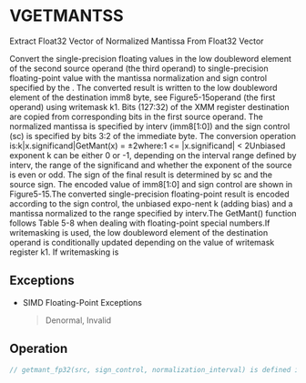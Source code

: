 # VGETMANTSS

Extract Float32 Vector of Normalized Mantissa From Float32 Vector

Convert the single-precision floating values in the low doubleword element of the second source operand (the third operand) to single-precision floating-point value with the mantissa normalization and sign control specified by the .
The converted result is written to the low doubleword element of the destination imm8 byte, see Figure5-15operand (the first operand) using writemask k1.
Bits (127:32) of the XMM register destination are copied from corresponding bits in the first source operand.
The normalized mantissa is specified by interv (imm8[1:0]) and the sign control (sc) is specified by bits 3:2 of the immediate byte.
The conversion operation is:k|x.significand|GetMant(x) = ±2where:1 <= |x.significand| < 2Unbiased exponent k can be either 0 or -1, depending on the interval range defined by interv, the range of the significand and whether the exponent of the source is even or odd.
The sign of the final result is determined by sc and the source sign.
The encoded value of imm8[1:0] and sign control are shown in Figure5-15.The converted single-precision floating-point result is encoded according to the sign control, the unbiased expo-nent k (adding bias) and a mantissa normalized to the range specified by interv.The GetMant() function follows Table 5-8 when dealing with floating-point special numbers.If writemasking is used, the low doubleword element of the destination operand is conditionally updated depending on the value of writemask register k1.
If writemasking is

## Exceptions

- SIMD Floating-Point Exceptions
  > Denormal, Invalid

## Operation

```C
// getmant_fp32(src, sign_control, normalization_interval) is defined in the operation section of VGETMANTPSVGETMANTSS (EVEX encoded version) SignCtrl[1:0] := IMM8[3:2];Interv[1:0] := IMM8[1:0];IF k1[0] OR *no writemask*THEN DEST[31:0] :=getmant_fp32(src, sign_control, normalization_interval)ELSE IF *merging-masking*; merging-maskingTHEN *DEST[31:0] remains unchanged*ELSE ; zeroing-maskingDEST[31:0] := 0FIFI;DEST[127:32] := SRC1[127:32] DEST[MAXVL-1:128] := 0Intel C/C++ Compiler Intrinsic EquivalentVGETMANTSS __m128 _mm_getmant_ss( __m128 a, __m128 b, enum intv, enum sgn);VGETMANTSS __m128 _mm_mask_getmant_ss(__m128 s, __mmask8 k, __m128 a, __m128 b, enum intv, enum sgn);VGETMANTSS __m128 _mm_maskz_getmant_ss( __mmask8 k, __m128 a, __m128 b, enum intv, enum sgn);VGETMANTSS __m128 _mm_getmant_round_ss( __m128 a, __m128 b, enum intv, enum sgn, int r);VGETMANTSS __m128 _mm_mask_getmant_round_ss(__m128 s, __mmask8 k, __m128 a, __m128 b, enum intv, enum sgn, int r);VGETMANTSS __m128 _mm_maskz_getmant_round_ss( __mmask8 k, __m128 a, __m128 b, enum intv, enum sgn, int r);
```

